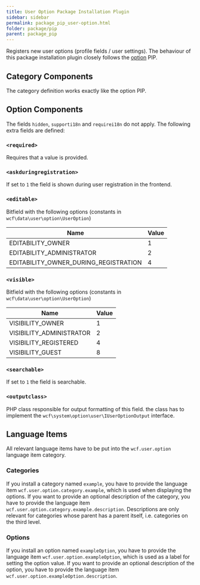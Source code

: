 ```yaml
---
title: User Option Package Installation Plugin
sidebar: sidebar
permalink: package_pip_user-option.html
folder: package/pip
parent: package_pip
---
```


Registers new user options (profile fields / user settings).
The behaviour of this package installation plugin closely follows the [option](package_pip_option.md) PIP.

## Category Components

The category definition works exactly like the option PIP.

## Option Components

The fields `hidden`, `supporti18n` and `requirei18n` do not apply.
The following extra fields are defined:

### `<required>`

Requires that a value is provided.

### `<askduringregistration>`

If set to `1` the field is shown during user registration in the frontend.

### `<editable>`

Bitfield with the following options (constants in `wcf\data\user\option\UserOption`)

| Name                                     | Value |
| ---------------------------------------- | ----- |
| EDITABILITY_OWNER                        | 1     |
| EDITABILITY_ADMINISTRATOR                | 2     |
| EDITABILITY_OWNER_DURING_REGISTRATION    | 4     |

### `<visible>`

Bitfield with the following options (constants in `wcf\data\user\option\UserOption`)

| Name                     | Value |
| ------------------------ | ----- |
| VISIBILITY_OWNER         | 1     |
| VISIBILITY_ADMINISTRATOR | 2     |
| VISIBILITY_REGISTERED    | 4     |
| VISIBILITY_GUEST         | 8     |

### `<searchable>`

If set to `1` the field is searchable.

### `<outputclass>`

PHP class responsible for output formatting of this field.
the class has to implement the `wcf\system\option\user\IUserOptionOutput` interface.

## Language Items

All relevant language items have to be put into the `wcf.user.option` language item category.

### Categories

If you install a category named `example`, you have to provide the language item `wcf.user.option.category.example`, which is used when displaying the options.
If you want to provide an optional description of the category, you have to provide the language item `wcf.user.option.category.example.description`.
Descriptions are only relevant for categories whose parent has a parent itself, i.e. categories on the third level.

### Options

If you install an option named `exampleOption`, you have to provide the language item `wcf.user.option.exampleOption`, which is used as a label for setting the option value.
If you want to provide an optional description of the option, you have to provide the language item `wcf.user.option.exampleOption.description`.
